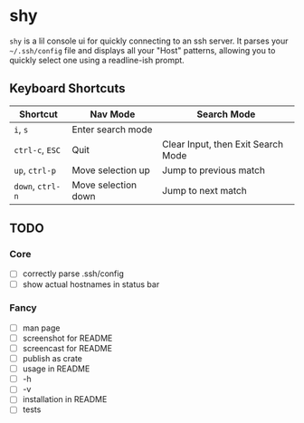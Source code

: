 # shy

`shy` is a lil console ui for quickly connecting to an ssh server. It
parses your `~/.ssh/config` file and displays all your "Host" patterns,
allowing you to quickly select one using a readline-ish prompt.

## Keyboard Shortcuts

| **Shortcut**     | **Nav Mode**        | **Search Mode**                    |
| ---------------- | ------------------- | ---------------------------------- |
| `i`, `s`         | Enter search mode   |                                    |
| `ctrl-c`, `ESC`  | Quit                | Clear Input, then Exit Search Mode |
| `up`, `ctrl-p`   | Move selection up   | Jump to previous match             |
| `down`, `ctrl-n` | Move selection down | Jump to next match                 |

## TODO

### Core

- [ ] correctly parse .ssh/config
- [ ] show actual hostnames in status bar

### Fancy

- [ ] man page
- [ ] screenshot for README
- [ ] screencast for README
- [ ] publish as crate
- [ ] usage in README
- [ ] -h
- [ ] -v
- [ ] installation in README
- [ ] tests
